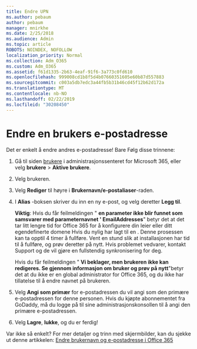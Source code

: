 ```yaml
---
title: Endre UPN
ms.author: pebaum
author: pebaum
manager: mnirkhe
ms.date: 2/25/2018
ms.audience: Admin
ms.topic: article
ROBOTS: NOINDEX, NOFOLLOW
localization_priority: Normal
ms.collection: Adm_O365
ms.custom: Adm_O365
ms.assetid: f61d1335-2b63-4eaf-91f6-3a773c0fd610
ms.openlocfilehash: 999008cd1b8f5d4b07660351605e60b87d557883
ms.sourcegitcommit: c003a5db7edc3a44fb5b31b46cd45f12b62d172a
ms.translationtype: MT
ms.contentlocale: nb-NO
ms.lasthandoff: 02/22/2019
ms.locfileid: "30208450"
---
```

# <a name="change-a-users-email-address"></a>Endre en brukers e-postadresse

Det er enkelt å endre andres e-postadresse! Bare Følg disse trinnene:
  
1. Gå til siden [brukere](https://go.microsoft.com/fwlink/p/?linkid=834822) i administrasjonssenteret for Microsoft 365, eller velg **brukere** \> **Aktive brukere**.
    
2. Velg brukeren.
    
3. Velg **Rediger** til høyre i **Brukernavn/e-postaliaser**-raden.
    
4. I **Alias** -boksen skriver du inn en ny e-post, og velg deretter **Legg til**.
    
    **Viktig**: Hvis du får feilmeldingen " **en parameter ikke blir funnet som samsvarer med parameternavnet ' EmailAddresses**" betyr det at det tar litt lengre tid for Office 365 for å konfigurere din leier eller ditt egendefinerte domene Hvis du nylig har lagt til en . Denne prosessen kan ta opptil 4 timer å fullføre. Vent en stund slik at installasjonen har tid til å fullføre, og prøv deretter på nytt. Hvis problemet vedvarer, kontakt Support og de vil gjøre en fullstendig synkronisering for deg.
    
    Hvis du får feilmeldingen " **Vi beklager, men brukeren ikke kan redigeres. Se gjennom informasjon om bruker og prøv på nytt**"betyr det at du ikke er en global administrator for Office 365, og du ikke har tillatelse til å endre navnet på brukeren.
    
5. Velg **Angi som primær** for e-postadressen du vil angi som den primære e-postadressen for denne personen. Hvis du kjøpte abonnementet fra GoDaddy, må du logge på til sine administrasjonskonsollen til å angi den primære e-postadressen. 
    
6. Velg **Lagre**, **lukke**, og du er ferdig!
    
Var ikke så enkelt? For mer detaljer og trinn med skjermbilder, kan du sjekke ut denne artikkelen: [Endre brukernavn og e-postadresse i Office 365](https://support.office.com/article/Change-a-user-name-and-email-address-in-Office-365-fb5ac074-e203-4e1f-9843-b9d1a3e03297.aspx)
  

